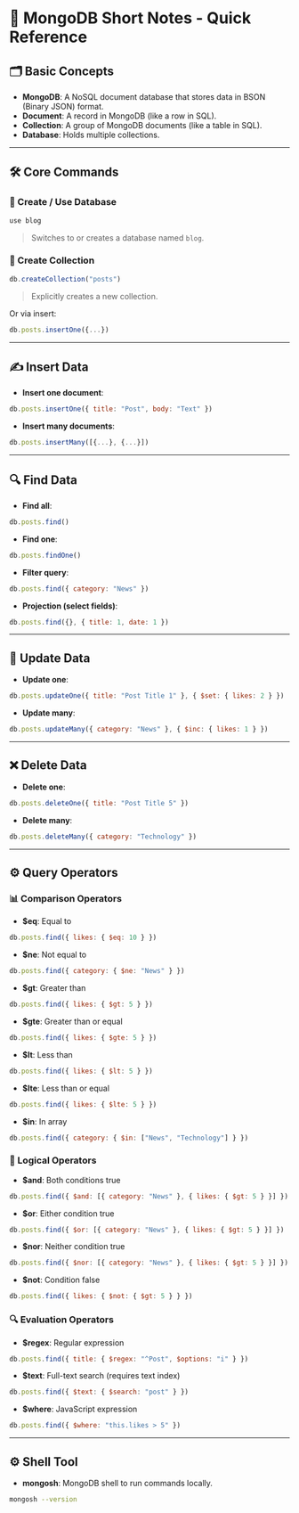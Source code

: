 
# 📘 MongoDB Short Notes - Quick Reference

## 🗂️ Basic Concepts
- **MongoDB**: A NoSQL document database that stores data in BSON (Binary JSON) format.
- **Document**: A record in MongoDB (like a row in SQL).
- **Collection**: A group of MongoDB documents (like a table in SQL).
- **Database**: Holds multiple collections.

---

## 🛠️ Core Commands

### 📂 Create / Use Database
```js
use blog
```
> Switches to or creates a database named `blog`.

### 📁 Create Collection
```js
db.createCollection("posts")
```
> Explicitly creates a new collection.

Or via insert:
```js
db.posts.insertOne({...})
```

---

## ✍️ Insert Data

- **Insert one document**:
```js
db.posts.insertOne({ title: "Post", body: "Text" })
```

- **Insert many documents**:
```js
db.posts.insertMany([{...}, {...}])
```

---

## 🔍 Find Data

- **Find all**:
```js
db.posts.find()
```

- **Find one**:
```js
db.posts.findOne()
```

- **Filter query**:
```js
db.posts.find({ category: "News" })
```

- **Projection (select fields)**:
```js
db.posts.find({}, { title: 1, date: 1 })
```

---

## 🔧 Update Data

- **Update one**:
```js
db.posts.updateOne({ title: "Post Title 1" }, { $set: { likes: 2 } })
```

- **Update many**:
```js
db.posts.updateMany({ category: "News" }, { $inc: { likes: 1 } })
```

---

## ❌ Delete Data

- **Delete one**:
```js
db.posts.deleteOne({ title: "Post Title 5" })
```

- **Delete many**:
```js
db.posts.deleteMany({ category: "Technology" })
```

---

## ⚙️ Query Operators

### 📊 Comparison Operators

- **$eq**: Equal to
```js
db.posts.find({ likes: { $eq: 10 } })
```

- **$ne**: Not equal to
```js
db.posts.find({ category: { $ne: "News" } })
```

- **$gt**: Greater than
```js
db.posts.find({ likes: { $gt: 5 } })
```

- **$gte**: Greater than or equal
```js
db.posts.find({ likes: { $gte: 5 } })
```

- **$lt**: Less than
```js
db.posts.find({ likes: { $lt: 5 } })
```

- **$lte**: Less than or equal
```js
db.posts.find({ likes: { $lte: 5 } })
```

- **$in**: In array
```js
db.posts.find({ category: { $in: ["News", "Technology"] } })
```

### 🔗 Logical Operators

- **$and**: Both conditions true
```js
db.posts.find({ $and: [{ category: "News" }, { likes: { $gt: 5 } }] })
```

- **$or**: Either condition true
```js
db.posts.find({ $or: [{ category: "News" }, { likes: { $gt: 5 } }] })
```

- **$nor**: Neither condition true
```js
db.posts.find({ $nor: [{ category: "News" }, { likes: { $gt: 5 } }] })
```

- **$not**: Condition false
```js
db.posts.find({ likes: { $not: { $gt: 5 } } })
```

### 🔍 Evaluation Operators

- **$regex**: Regular expression
```js
db.posts.find({ title: { $regex: "^Post", $options: "i" } })
```

- **$text**: Full-text search (requires text index)
```js
db.posts.find({ $text: { $search: "post" } })
```

- **$where**: JavaScript expression
```js
db.posts.find({ $where: "this.likes > 5" })
```

---

## ⚙️ Shell Tool

- **mongosh**: MongoDB shell to run commands locally.
```bash
mongosh --version
```
